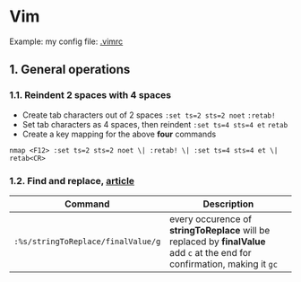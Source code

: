 # Vim
Example: my config file: [.vimrc](https://github.com/OlzhasAlexandrov/cheatsheets/blob/master/text-editors/.vimrc)

## 1. General operations
### 1.1. Reindent 2 spaces with 4 spaces
- Create tab characters out of 2 spaces
`:set ts=2 sts=2 noet`
`:retab!`
- Set tab characters as 4 spaces, then reindent
`:set ts=4 sts=4 et`
`retab`
- Create a key mapping for the above **four** commands

`nmap <F12> :set ts=2 sts=2 noet \| :retab! \| :set ts=4 sts=4 et \| retab<CR>`

### 1.2. Find and replace, [article](http://vim.wikia.com/wiki/Search_and_replace)

| Command | Description |
| -------- | ----------- |
| `:%s/stringToReplace/finalValue/g` | every occurence of **stringToReplace** will be replaced by **finalValue** <br> add `c` at the end for confirmation, making it `gc` |
